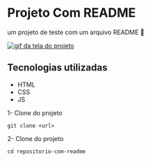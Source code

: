# Projeto Com README
um projeto de teste com um arquivo README 
🚀

[<img src="https://i.pinimg.com/originals/99/94/3b/99943b1f0d99b7cbbbeae2da98a67a7c.gif" alt="gif da tela do projeto">](https://google.com.br/)

## Tecnologias utilizadas
- HTML
- CSS
- JS

1- Clone do projeto
```
git clone <url>
```

2- Clone do projeto
```
cd repositorio-com-readme
```
